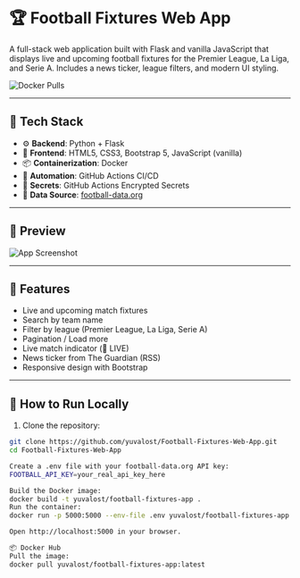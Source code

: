 # 🏆 Football Fixtures Web App

A full-stack web application built with Flask and vanilla JavaScript that displays live and upcoming football fixtures for the Premier League, La Liga, and Serie A. Includes a news ticker, league filters, and modern UI styling.

![Docker Pulls](https://img.shields.io/docker/pulls/yuvalost/football-fixtures-app?style=for-the-badge)

---

## 🧰 Tech Stack

- ⚙️ **Backend**: Python + Flask  
- 🎨 **Frontend**: HTML5, CSS3, Bootstrap 5, JavaScript (vanilla)  
- 📦 **Containerization**: Docker  
- 🔁 **Automation**: GitHub Actions CI/CD  
- 🔐 **Secrets**: GitHub Actions Encrypted Secrets  
- 📡 **Data Source**: [football-data.org](https://www.football-data.org/)

---

## 📸 Preview

![App Screenshot](preview.png)

---

## 🚀 Features

- Live and upcoming match fixtures
- Search by team name
- Filter by league (Premier League, La Liga, Serie A)
- Pagination / Load more
- Live match indicator (🔴 LIVE)
- News ticker from The Guardian (RSS)
- Responsive design with Bootstrap

---

## 🧪 How to Run Locally

1. Clone the repository:

```bash
git clone https://github.com/yuvalost/Football-Fixtures-Web-App.git
cd Football-Fixtures-Web-App

Create a .env file with your football-data.org API key:
FOOTBALL_API_KEY=your_real_api_key_here

Build the Docker image:
docker build -t yuvalost/football-fixtures-app .
Run the container:
docker run -p 5000:5000 --env-file .env yuvalost/football-fixtures-app

Open http://localhost:5000 in your browser.

📦 Docker Hub
Pull the image:
docker pull yuvalost/football-fixtures-app:latest